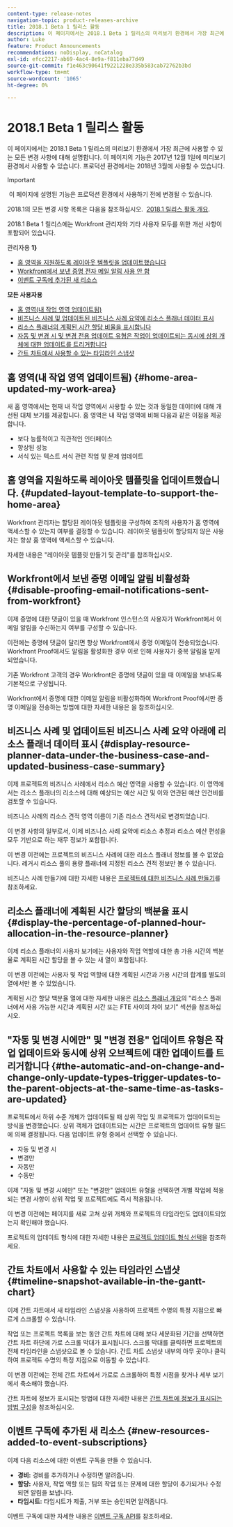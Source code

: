 ```yaml
---
content-type: release-notes
navigation-topic: product-releases-archive
title: 2018.1 Beta 1 릴리스 활동
description: 이 페이지에서는 2018.1 Beta 1 릴리스의 미리보기 환경에서 가장 최근에 사용할 수 있는 모든 변경 사항에 대해 설명합니다. 이 페이지의 기능은 2017년 12월 1일에 미리보기 환경에서 사용할 수 있습니다. 프로덕션 환경에서는 2018년 3월에 사용할 수 있습니다.
author: Luke
feature: Product Announcements
recommendations: noDisplay, noCatalog
exl-id: efcc2217-ab69-4ac4-8e9a-f811eba77d49
source-git-commit: f1e463c90641f9221228e335b583cab72762b3bd
workflow-type: tm+mt
source-wordcount: '1065'
ht-degree: 0%

---
```


# 2018.1 Beta 1 릴리스 활동

이 페이지에서는 2018.1 Beta 1 릴리스의 미리보기 환경에서 가장 최근에 사용할 수 있는 모든 변경 사항에 대해 설명합니다. 이 페이지의 기능은 2017년 12월 1일에 미리보기 환경에서 사용할 수 있습니다. 프로덕션 환경에서는 2018년 3월에 사용할 수 있습니다.

>[!IMPORTANT]
>
> 이 페이지에 설명된 기능은 프로덕션 환경에서 사용하기 전에 변경될 수 있습니다.

2018.1의 모든 변경 사항 목록은 다음을 참조하십시오.  [2018.1 릴리스 활동 개요](../../../../product-announcements/product-releases/quarterly-release-archive/2018.1-release-activity/2018-1-release-activity-overview.md).

2018.1 Beta 1 릴리스에는 Workfront 관리자와 기타 사용자 모두를 위한 개선 사항이 포함되어 있습니다.

관리자용 **1&rbrace;**

* [홈 영역을 지원하도록 레이아웃 템플릿을 업데이트했습니다](#updated-layout-template-to-support-the-home-area)
* [Workfront에서 보낸 증명 전자 메일 알림 사용 안 함](#disable-proofing-email-notifications-sent-from-workfront)
* [이벤트 구독에 추가된 새 리소스](#new-resources-added-to-event-subscriptions)

**모든 사용자용**

* [홈 영역(내 작업 영역 업데이트됨)](#home-area-updated-my-work-area)
* [비즈니스 사례 및 업데이트된 비즈니스 사례 요약에 리소스 플래너 데이터 표시](#display-resource-planner-data-under-the-business-case-and-updated-business-case-summary)
* [리소스 플래너의 계획된 시간 할당 비율을 표시합니다](#display-the-percentage-of-planned-hour-allocation-in-the-resource-planner)
* [자동 및 변경 시 및 변경 전용 업데이트 유형은 작업이 업데이트되는 동시에 상위 개체에 대한 업데이트를 트리거합니다](#the-automatic-and-on-change-and-change-only-update-types-trigger-updates-to-the-parent-objects-at-the-same-time-as-tasks-are-updated)
* [간트 차트에서 사용할 수 있는 타임라인 스냅샷](#timeline-snapshot-available-in-the-gantt-chart)

## 홈 영역(내 작업 영역 업데이트됨) {#home-area-updated-my-work-area}

새 홈 영역에서는 현재 내 작업 영역에서 사용할 수 있는 것과 동일한 데이터에 대해 개선된 대체 보기를 제공합니다. 홈 영역은 내 작업 영역에 비해 다음과 같은 이점을 제공합니다.

* 보다 능률적이고 직관적인 인터페이스
* 향상된 성능
* 서식 있는 텍스트 서식 관련 작업 및 문제 업데이트

## 홈 영역을 지원하도록 레이아웃 템플릿을 업데이트했습니다. {#updated-layout-template-to-support-the-home-area}

Workfront 관리자는 할당된 레이아웃 템플릿을 구성하여 조직의 사용자가 홈 영역에 액세스할 수 있는지 여부를 결정할 수 있습니다. 레이아웃 템플릿이 할당되지 않은 사용자는 항상 홈 영역에 액세스할 수 있습니다.

자세한 내용은 &quot;레이아웃 템플릿 만들기 및 관리&quot;를 참조하십시오.

## Workfront에서 보낸 증명 이메일 알림 비활성화 {#disable-proofing-email-notifications-sent-from-workfront}

이제 증명에 대한 댓글이 있을 때 Workfront 인스턴스의 사용자가 Workfront에서 이메일 알림을 수신하는지 여부를 구성할 수 있습니다.

이전에는 증명에 댓글이 달리면 항상 Workfront에서 증명 이메일이 전송되었습니다. Workfront Proof에서도 알림을 활성화한 경우 이로 인해 사용자가 중복 알림을 받게 되었습니다. 

기존 Workfront 고객의 경우 Workfront은 증명에 댓글이 있을 때 이메일을 보내도록 기본적으로 구성됩니다.

Workfront에서 증명에 대한 이메일 알림을 비활성화하여 Workfront Proof에서만 증명 이메일을 전송하는 방법에 대한 자세한 내용은 을 참조하십시오.  

## 비즈니스 사례 및 업데이트된 비즈니스 사례 요약 아래에 리소스 플래너 데이터 표시 {#display-resource-planner-data-under-the-business-case-and-updated-business-case-summary}

이제 프로젝트의 비즈니스 사례에서 리소스 예산 영역을 사용할 수 있습니다. 이 영역에서는 리소스 플래너의 리소스에 대해 예상되는 예산 시간 및 이와 연관된 예산 인건비를 검토할 수 있습니다.

비즈니스 사례의 리소스 견적 영역 이름이 기존 리소스 견적서로 변경되었습니다.

이 변경 사항의 일부로서, 이제 비즈니스 사례 요약에 리소스 추정과 리소스 예산 편성을 모두 기반으로 하는 재무 정보가 포함됩니다.

이 변경 이전에는 프로젝트의 비즈니스 사례에 대한 리소스 플래너 정보를 볼 수 없었습니다. 레거시 리소스 풀의 용량 플래너에 지정된 리소스 견적 정보만 볼 수 있습니다.

비즈니스 사례 만들기에 대한 자세한 내용은 [프로젝트에 대한 비즈니스 사례 만들기](../../../../manage-work/projects/define-a-business-case/create-business-case.md)를 참조하세요.

## 리소스 플래너에 계획된 시간 할당의 백분율 표시 {#display-the-percentage-of-planned-hour-allocation-in-the-resource-planner}

이제 리소스 플래너의 사용자 보기에는 사용자와 작업 역할에 대한 총 가용 시간의 백분율로 계획된 시간 할당을 볼 수 있는 새 열이 포함됩니다.

이 변경 이전에는 사용자 및 작업 역할에 대한 계획된 시간과 가용 시간의 합계를 별도의 열에서만 볼 수 있었습니다.

계획된 시간 할당 백분율 열에 대한 자세한 내용은 [리소스 플래너 개요](../../../../resource-mgmt/resource-planning/get-started-resource-planner.md)의 &quot;리소스 플래너에서 사용 가능한 시간과 계획된 시간 또는 FTE 사이의 차이 보기&quot; 섹션을 참조하십시오.

## &quot;자동 및 변경 시에만&quot; 및 &quot;변경 전용&quot; 업데이트 유형은 작업 업데이트와 동시에 상위 오브젝트에 대한 업데이트를 트리거합니다 {#the-automatic-and-on-change-and-change-only-update-types-trigger-updates-to-the-parent-objects-at-the-same-time-as-tasks-are-updated}

프로젝트에서 하위 수준 개체가 업데이트될 때 상위 작업 및 프로젝트가 업데이트되는 방식을 변경했습니다. 상위 객체가 업데이트되는 시간은 프로젝트의 업데이트 유형 필드에 의해 결정됩니다. 다음 업데이트 유형 중에서 선택할 수 있습니다.

* 자동 및 변경 시
* 변경만
* 자동만
* 수동만

이제 &quot;자동 및 변경 시에만&quot; 또는 &quot;변경만&quot; 업데이트 유형을 선택하면 개별 작업에 적용되는 변경 사항이 상위 작업 및 프로젝트에도 즉시 적용됩니다.

이 변경 이전에는 페이지를 새로 고쳐 상위 개체와 프로젝트의 타임라인도 업데이트되었는지 확인해야 했습니다.

프로젝트의 업데이트 형식에 대한 자세한 내용은 [프로젝트 업데이트 형식 선택](../../../../manage-work/projects/manage-projects/select-project-update-type.md)을 참조하세요.

## 간트 차트에서 사용할 수 있는 타임라인 스냅샷 {#timeline-snapshot-available-in-the-gantt-chart}

이제 간트 차트에서 새 타임라인 스냅샷을 사용하여 프로젝트 수명의 특정 지점으로 빠르게 스크롤할 수 있습니다.

작업 또는 프로젝트 목록을 보는 동안 간트 차트에 대해 보다 세분화된 기간을 선택하면 간트 차트 하단에 가로 스크롤 막대가 표시됩니다. 스크롤 막대를 클릭하면 프로젝트의 전체 타임라인을 스냅샷으로 볼 수 있습니다. 간트 차트 스냅샷 내부의 아무 곳이나 클릭하여 프로젝트 수명의 특정 지점으로 이동할 수 있습니다.

이 변경 이전에는 전체 간트 차트에서 가로로 스크롤하여 특정 시점을 찾거나 세부 보기에서 축소해야 했습니다.

간트 차트에 정보가 표시되는 방법에 대한 자세한 내용은 [간트 차트에 정보가 표시되는 방법 구성](../../../../manage-work/gantt-chart/use-the-gantt-chart/configure-info-on-gantt-chart.md)을 참조하십시오.

## 이벤트 구독에 추가된 새 리소스 {#new-resources-added-to-event-subscriptions}

이제 다음 리소스에 대한 이벤트 구독을 만들 수 있습니다.

* **경비:** 경비를 추가하거나 수정하면 알려줍니다.
* **할당:** 사용자, 작업 역할 또는 팀의 작업 또는 문제에 대한 할당이 추가되거나 수정되면 알림을 보냅니다.
* **타임시트:** 타임시트가 제출, 거부 또는 승인되면 알려줍니다.

이벤트 구독에 대한 자세한 내용은 [이벤트 구독 API](../../../../wf-api/general/event-subs-api.md)를 참조하세요.
